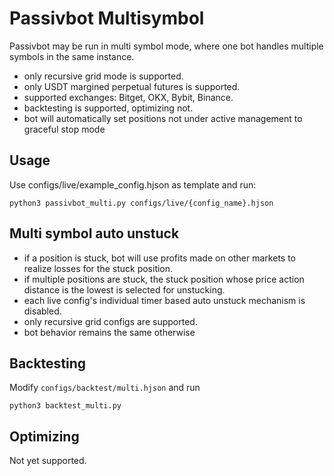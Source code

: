 # Passivbot Multisymbol

Passivbot may be run in multi symbol mode, where one bot handles multiple symbols in the same instance.  

- only recursive grid mode is supported.
- only USDT margined perpetual futures is supported.
- supported exchanges: Bitget, OKX, Bybit, Binance.
- backtesting is supported, optimizing not.
- bot will automatically set positions not under active management to graceful stop mode

## Usage

Use configs/live/example_config.hjson as template and run:
```shell
python3 passivbot_multi.py configs/live/{config_name}.hjson
```  

## Multi symbol auto unstuck

- if a position is stuck, bot will use profits made on other markets to realize losses for the stuck position.
- if multiple positions are stuck, the stuck position whose price action distance is the lowest is selected for unstucking.
- each live config's individual timer based auto unstuck mechanism is disabled.
- only recursive grid configs are supported.
- bot behavior remains the same otherwise

## Backtesting

Modify `configs/backtest/multi.hjson` and run  
```shell
python3 backtest_multi.py
```

## Optimizing

Not yet supported.